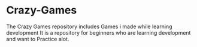 # Crazy-Games
The Crazy Games repository includes Games i made while learning development
It is a repository for beginners who are learning development and want to Practice alot.
